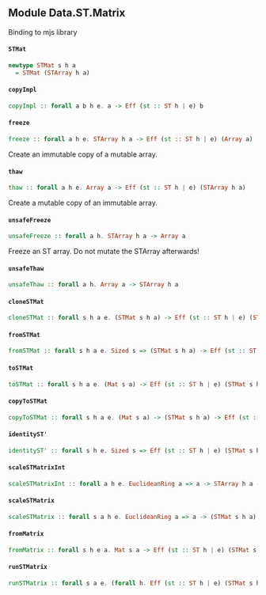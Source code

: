 ## Module Data.ST.Matrix

Binding to mjs library

#### `STMat`

``` purescript
newtype STMat s h a
  = STMat (STArray h a)
```

#### `copyImpl`

``` purescript
copyImpl :: forall a b h e. a -> Eff (st :: ST h | e) b
```

#### `freeze`

``` purescript
freeze :: forall a h e. STArray h a -> Eff (st :: ST h | e) (Array a)
```

Create an immutable copy of a mutable array.

#### `thaw`

``` purescript
thaw :: forall a h e. Array a -> Eff (st :: ST h | e) (STArray h a)
```

Create a mutable copy of an immutable array.

#### `unsafeFreeze`

``` purescript
unsafeFreeze :: forall a h. STArray h a -> Array a
```

Freeze an ST array. Do not mutate the STArray afterwards!

#### `unsafeThaw`

``` purescript
unsafeThaw :: forall a h. Array a -> STArray h a
```

#### `cloneSTMat`

``` purescript
cloneSTMat :: forall s h a e. (STMat s h a) -> Eff (st :: ST h | e) (STMat s h a)
```

#### `fromSTMat`

``` purescript
fromSTMat :: forall s h a e. Sized s => (STMat s h a) -> Eff (st :: ST h | e) (Mat s a)
```

#### `toSTMat`

``` purescript
toSTMat :: forall s h a e. (Mat s a) -> Eff (st :: ST h | e) (STMat s h a)
```

#### `copyToSTMat`

``` purescript
copyToSTMat :: forall s h a e. (Mat s a) -> (STMat s h a) -> Eff (st :: ST h | e) Unit
```

#### `identityST'`

``` purescript
identityST' :: forall s h e. Sized s => Eff (st :: ST h | e) (STMat s h Number)
```

#### `scaleSTMatrixInt`

``` purescript
scaleSTMatrixInt :: forall a h e. EuclideanRing a => a -> STArray h a -> Eff (st :: ST h | e) Unit
```

#### `scaleSTMatrix`

``` purescript
scaleSTMatrix :: forall s a h e. EuclideanRing a => a -> (STMat s h a) -> Eff (st :: ST h | e) (STMat s h a)
```

#### `fromMatrix`

``` purescript
fromMatrix :: forall s h e a. Mat s a -> Eff (st :: ST h | e) (STMat s h a)
```

#### `runSTMatrix`

``` purescript
runSTMatrix :: forall s a e. (forall h. Eff (st :: ST h | e) (STMat s h a)) -> Eff e (Mat s a)
```
